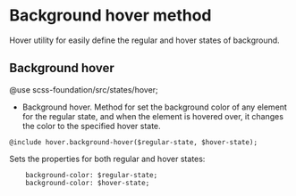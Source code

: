 # Background hover method

Hover utility for easily define the regular and hover states of background.

## Background hover

@use scss-foundation/src/states/hover;

- Background hover. Method for set the background color of any element for the regular state, and when the element is hovered over, it changes the color to the specified hover state.
```
@include hover.background-hover($regular-state, $hover-state);
```
Sets the properties for both regular and hover states:
```
	background-color: $regular-state;
    background-color: $hover-state;
```
